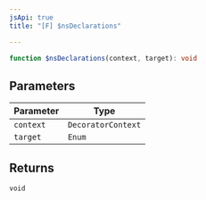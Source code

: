 ```yaml
---
jsApi: true
title: "[F] $nsDeclarations"

---
```

```ts
function $nsDeclarations(context, target): void
```

## Parameters

| Parameter | Type |
| ------ | ------ |
| `context` | `DecoratorContext` |
| `target` | `Enum` |

## Returns

`void`
